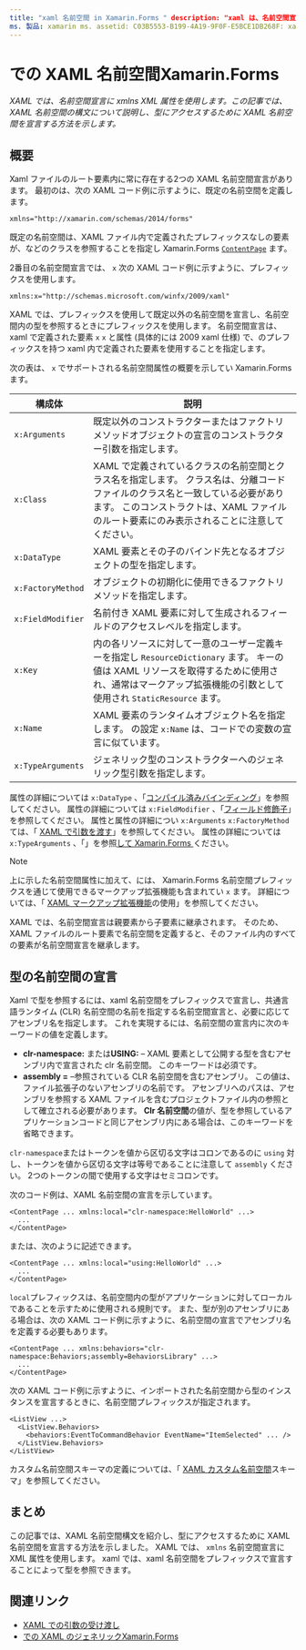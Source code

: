 ```yaml
---
title: "xaml 名前空間 in Xamarin.Forms " description: "xaml は、名前空間宣言に XMLNS XML 属性を使用します。 この記事では、XAML 名前空間の構文について説明し、型にアクセスするための XAML 名前空間を宣言する方法を示します。
ms. 製品: xamarin ms. assetid: C03B5553-B199-4A19-9F0F-E5BCE1DB268F: xamarin-forms author: davidbritch ms. author: dabritch ms. date: 08/21/2018 no loc: [ Xamarin.Forms , Xamarin.Essentials ]
---
```


# <a name="xaml-namespaces-in-xamarinforms"></a>での XAML 名前空間Xamarin.Forms

_XAML では、名前空間宣言に xmlns XML 属性を使用します。この記事では、XAML 名前空間の構文について説明し、型にアクセスするために XAML 名前空間を宣言する方法を示します。_

## <a name="overview"></a>概要

Xaml ファイルのルート要素内に常に存在する2つの XAML 名前空間宣言があります。 最初のは、次の XAML コード例に示すように、既定の名前空間を定義します。

```xaml
xmlns="http://xamarin.com/schemas/2014/forms"
```

既定の名前空間は、XAML ファイル内で定義されたプレフィックスなしの要素が、などのクラスを参照することを指定し Xamarin.Forms [`ContentPage`](xref:Xamarin.Forms.ContentPage) ます。

2番目の名前空間宣言では、 `x` 次の XAML コード例に示すように、プレフィックスを使用します。

```xaml
xmlns:x="http://schemas.microsoft.com/winfx/2009/xaml"
```

XAML では、プレフィックスを使用して既定以外の名前空間を宣言し、名前空間内の型を参照するときにプレフィックスを使用します。 名前空間宣言は、xaml で定義された要素 `x` `x` と属性 (具体的には 2009 xaml 仕様) で、のプレフィックスを持つ xaml 内で定義された要素を使用することを指定します。

次の表は、 `x` でサポートされる名前空間属性の概要を示してい Xamarin.Forms ます。

|構成体|説明|
|--- |--- |
|`x:Arguments`|既定以外のコンストラクターまたはファクトリメソッドオブジェクトの宣言のコンストラクター引数を指定します。|
|`x:Class`|XAML で定義されているクラスの名前空間とクラス名を指定します。 クラス名は、分離コードファイルのクラス名と一致している必要があります。 このコンストラクトは、XAML ファイルのルート要素にのみ表示されることに注意してください。|
|`x:DataType`|XAML 要素とその子のバインド先となるオブジェクトの型を指定します。|
|`x:FactoryMethod`|オブジェクトの初期化に使用できるファクトリメソッドを指定します。|
|`x:FieldModifier`|名前付き XAML 要素に対して生成されるフィールドのアクセスレベルを指定します。|
|`x:Key`|内の各リソースに対して一意のユーザー定義キーを指定し `ResourceDictionary` ます。 キーの値は XAML リソースを取得するために使用され、通常はマークアップ拡張機能の引数として使用され `StaticResource` ます。|
|`x:Name`|XAML 要素のランタイムオブジェクト名を指定します。 の設定 `x:Name` は、コードでの変数の宣言に似ています。|
|`x:TypeArguments`|ジェネリック型のコンストラクターへのジェネリック型引数を指定します。|

属性の詳細については `x:DataType` 、「[コンパイル済みバインディング](~/xamarin-forms/app-fundamentals/data-binding/compiled-bindings.md)」を参照してください。 属性の詳細については `x:FieldModifier` 、「[フィールド修飾子](~/xamarin-forms/xaml/field-modifiers.md)」を参照してください。 属性と属性の詳細につい `x:Arguments` `x:FactoryMethod` ては、「 [XAML で引数を渡す](~/xamarin-forms/xaml/passing-arguments.md)」を参照してください。 属性の詳細については `x:TypeArguments` 、「」を参照[して Xamarin.Forms ](generics.md)ください。

> [!NOTE]
> 上に示した名前空間属性に加えて、には、 Xamarin.Forms 名前空間プレフィックスを通じて使用できるマークアップ拡張機能も含まれてい `x` ます。 詳細については、「 [XAML マークアップ拡張機能](~/xamarin-forms/xaml/markup-extensions/consuming.md)の使用」を参照してください。

XAML では、名前空間宣言は親要素から子要素に継承されます。 そのため、XAML ファイルのルート要素で名前空間を定義すると、そのファイル内のすべての要素が名前空間宣言を継承します。

## <a name="declaring-namespaces-for-types"></a>型の名前空間の宣言

Xaml で型を参照するには、xaml 名前空間をプレフィックスで宣言し、共通言語ランタイム (CLR) 名前空間の名前を指定する名前空間宣言と、必要に応じてアセンブリ名を指定します。 これを実現するには、名前空間の宣言内に次のキーワードの値を定義します。

- **clr-namespace:** または**USING:** – XAML 要素として公開する型を含むアセンブリ内で宣言された clr 名前空間。 このキーワードは必須です。
- **assembly =** –参照されている CLR 名前空間を含むアセンブリ。 この値は、ファイル拡張子のないアセンブリの名前です。 アセンブリへのパスは、アセンブリを参照する XAML ファイルを含むプロジェクトファイル内の参照として確立される必要があります。 **Clr 名前空間**の値が、型を参照しているアプリケーションコードと同じアセンブリ内にある場合は、このキーワードを省略できます。

`clr-namespace`またはトークンを値から区切る文字はコロンであるのに `using` 対し、トークンを値から区切る文字は等号であることに注意して `assembly` ください。 2つのトークンの間で使用する文字はセミコロンです。

次のコード例は、XAML 名前空間の宣言を示しています。

```xaml
<ContentPage ... xmlns:local="clr-namespace:HelloWorld" ...>
  ...
</ContentPage>
```

または、次のように記述できます。

```xaml
<ContentPage ... xmlns:local="using:HelloWorld" ...>
  ...
</ContentPage>
```

`local`プレフィックスは、名前空間内の型がアプリケーションに対してローカルであることを示すために使用される規則です。 また、型が別のアセンブリにある場合は、次の XAML コード例に示すように、名前空間の宣言でアセンブリ名を定義する必要もあります。

```xaml
<ContentPage ... xmlns:behaviors="clr-namespace:Behaviors;assembly=BehaviorsLibrary" ...>
  ...
</ContentPage>
```

次の XAML コード例に示すように、インポートされた名前空間から型のインスタンスを宣言するときに、名前空間プレフィックスが指定されます。

```xaml
<ListView ...>
  <ListView.Behaviors>
    <behaviors:EventToCommandBehavior EventName="ItemSelected" ... />
  </ListView.Behaviors>
</ListView>
```

カスタム名前空間スキーマの定義については、「 [XAML カスタム名前空間](custom-namespace-schemas.md)スキーマ」を参照してください。

## <a name="summary"></a>まとめ

この記事では、XAML 名前空間構文を紹介し、型にアクセスするために XAML 名前空間を宣言する方法を示しました。 XAML では、 `xmlns` 名前空間宣言に XML 属性を使用します。 xaml では、xaml 名前空間をプレフィックスで宣言することによって型を参照できます。

## <a name="related-links"></a>関連リンク

- [XAML での引数の受け渡し](~/xamarin-forms/xaml/passing-arguments.md)
- [での XAML のジェネリックXamarin.Forms](generics.md)
